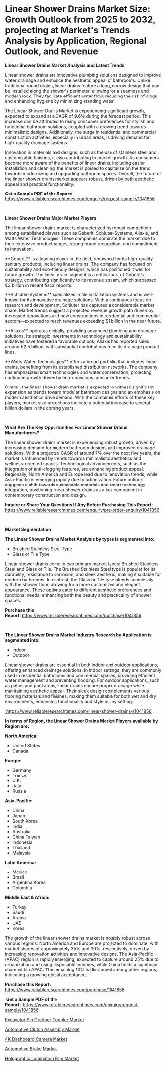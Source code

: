 <p><h1>Linear Shower Drains Market Size: Growth Outlook from 2025 to 2032, projecting at Market's Trends Analysis by Application, Regional Outlook, and Revenue</h1></p><p><strong>Linear Shower Drains Market Analysis and Latest Trends</strong></p>
<p><p>Linear shower drains are innovative plumbing solutions designed to improve water drainage and enhance the aesthetic appeal of bathrooms. Unlike traditional round drains, linear drains feature a long, narrow design that can be installed along the shower's perimeter, allowing for a seamless and modern look. They facilitate efficient water flow, reducing the risk of clogs and enhancing hygiene by minimizing standing water.</p><p>The Linear Shower Drains Market is experiencing significant growth, expected to expand at a CAGR of 9.6% during the forecast period. This increase can be attributed to rising consumer preferences for stylish and functional bathroom solutions, coupled with a growing trend towards minimalistic designs. Additionally, the surge in residential and commercial construction activities, especially in urban areas, is driving demand for high-quality drainage systems. </p><p>Innovation in materials and designs, such as the use of stainless steel and customizable finishes, is also contributing to market growth. As consumers become more aware of the benefits of linear drains, including easier installation and cleaning, the market is poised to capitalize on the trend towards modernizing and upgrading bathroom spaces. Overall, the future of the linear shower drains market appears robust, driven by both aesthetic appeal and practical functionality.</p></p>
<p><strong>Get a Sample PDF of the Report:&nbsp;</strong> <a href="https://www.reliableresearchtimes.com/enquiry/request-sample/1041856?utm_campaign=2035&utm_medium=2&utm_source=Github&utm_content=ia&utm_term=06022025&utm_id=linear-shower-drains">https://www.reliableresearchtimes.com/enquiry/request-sample/1041856</a></p>
<p>&nbsp;</p>
<p><strong>Linear Shower Drains Major Market Players</strong></p>
<p><p>The linear shower drains market is characterized by robust competition among established players such as Geberit, Schluter-Systems, Aliaxis, and Watts Water Technologies. These companies dominate the market due to their extensive product ranges, strong brand recognition, and commitment to innovation.</p><p>**Geberit** is a leading player in the field, renowned for its high-quality sanitary products, including linear drains. The company has focused on sustainability and eco-friendly designs, which has positioned it well for future growth. The linear drain segment is a critical part of Geberit’s strategy, contributing significantly to its revenue stream, which surpassed €3 billion in recent fiscal reports.</p><p>**Schluter-Systems** specializes in tile installation systems and is well-known for its innovative drainage solutions. With a continuous focus on research and development, Schluter has captured a considerable market share. Market trends suggest a projected revenue growth path driven by increased renovations and new constructions in residential and commercial sectors—expected to reach revenues exceeding $1 billion in the near future.</p><p>**Aliaxis** operates globally, providing advanced plumbing and drainage solutions. Its strategic investments in technology and sustainability initiatives have fostered a favorable outlook; Aliaxis has reported sales around €2.5 billion, with substantial contributions from its drainage product lines.</p><p>**Watts Water Technologies** offers a broad portfolio that includes linear drains, benefiting from its established distribution networks. The company has emphasized smart technologies and water conservation, projecting continued growth driven by eco-conscious consumer trends.</p><p>Overall, the linear shower drain market is expected to witness significant expansion as trends toward modular bathroom designs and an emphasis on modern aesthetics drive demand. With the combined efforts of these key players, market size projections indicate a potential increase to several billion dollars in the coming years.</p></p>
<p>&nbsp;</p>
<p><strong>What Are The Key Opportunities For Linear Shower Drains Manufacturers?</strong></p>
<p><p>The linear shower drains market is experiencing robust growth, driven by increasing demand for modern bathroom designs and improved drainage solutions. With a projected CAGR of around 7% over the next five years, the market is influenced by trends towards minimalistic aesthetics and wellness-oriented spaces. Technological advancements, such as the integration of anti-clogging features, are enhancing product appeal. Regionally, North America and Europe lead due to renovation trends, while Asia-Pacific is emerging rapidly due to urbanization. Future outlook suggests a shift towards sustainable materials and smart technology integration, positioning linear shower drains as a key component in contemporary construction and design.</p></p>
<p><strong>Inquire or Share Your Questions If Any Before Purchasing This Report:</strong> <a href="https://www.reliableresearchtimes.com/enquiry/pre-order-enquiry/1041856?utm_campaign=2035&utm_medium=2&utm_source=Github&utm_content=ia&utm_term=06022025&utm_id=linear-shower-drains">https://www.reliableresearchtimes.com/enquiry/pre-order-enquiry/1041856</a></p>
<p>&nbsp;</p>
<p><strong>Market Segmentation</strong></p>
<p><strong>The Linear Shower Drains Market Analysis by types is segmented into:</strong></p>
<p><ul><li>Brushed Stainless Steel Type</li><li>Glass or Tile Type</li></ul></p>
<p><p>Linear shower drains come in two primary market types: Brushed Stainless Steel and Glass or Tile. The Brushed Stainless Steel type is popular for its durability, resistance to corrosion, and sleek aesthetic, making it suitable for modern bathrooms. In contrast, the Glass or Tile type blends seamlessly with the shower floor, allowing for a more customized and elegant appearance. These options cater to different aesthetic preferences and functional needs, enhancing both the beauty and practicality of shower spaces.</p></p>
<p><strong>Purchase this Report:&nbsp;</strong><a href="https://www.reliableresearchtimes.com/purchase/1041856?utm_campaign=2035&utm_medium=2&utm_source=Github&utm_content=ia&utm_term=06022025&utm_id=linear-shower-drains">https://www.reliableresearchtimes.com/purchase/1041856</a></p>
<p>&nbsp;</p>
<p><strong>The Linear Shower Drains Market Industry Research by Application is segmented into:</strong></p>
<p><ul><li>Indoor</li><li>Outdoor</li></ul></p>
<p><p>Linear shower drains are essential in both indoor and outdoor applications, offering enhanced drainage solutions. In indoor settings, they are commonly used in residential bathrooms and commercial spaces, providing efficient water management and preventing flooding. For outdoor applications, such as patios and pool areas, linear drains ensure proper drainage while maintaining aesthetic appeal. Their sleek design complements various flooring materials and finishes, making them suitable for both wet and dry environments, enhancing functionality and style in any setting.</p></p>
<p><a href="https://www.reliableresearchtimes.com/linear-shower-drains-r1041856?utm_campaign=2035&utm_medium=2&utm_source=Github&utm_content=ia&utm_term=06022025&utm_id=linear-shower-drains">&nbsp;https://www.reliableresearchtimes.com/linear-shower-drains-r1041856</a></p>
<p><strong>In terms of Region, the Linear Shower Drains Market Players available by Region are:</strong></p>
<p>
    <p> <strong> North America: </strong>
        <ul>
            <li>United States</li>
            <li>Canada</li>
        </ul>
        </p> 
    <p> <strong> Europe: </strong>
        <ul>
            <li>Germany</li>
            <li>France</li>
            <li>U.K.</li>
            <li>Italy</li>
            <li>Russia</li>
        </ul>
        </p> 
    <p> <strong> Asia-Pacific: </strong>
        <ul>
            <li>China</li>
            <li>Japan</li>
            <li>South Korea</li>
            <li>India</li>
            <li>Australia</li>
            <li>China Taiwan</li>
            <li>Indonesia</li>
            <li>Thailand</li>
            <li>Malaysia</li>
        </ul>
        </p> 
    <p> <strong> Latin America: </strong>
        <ul>
            <li>Mexico</li>
            <li>Brazil</li>
            <li>Argentina Korea</li>
            <li>Colombia</li>
        </ul>
        </p> 
    <p> <strong> Middle East & Africa: </strong>
        <ul>
            <li>Turkey</li>
            <li>Saudi</li>
            <li>Arabia</li>
            <li>UAE</li>
            <li>Korea</li>
        </ul>
    </p>
    </p>
<p><p>The growth of the linear shower drains market is notably robust across various regions. North America and Europe are projected to dominate, with market shares of approximately 35% and 30%, respectively, driven by increasing renovation activities and innovative designs. The Asia-Pacific (APAC) region is rapidly emerging, expected to capture around 25% due to urbanization and rising disposable incomes, while China holds a significant share within APAC. The remaining 10% is distributed among other regions, indicating a growing global acceptance.</p></p>
<p><strong>Purchase this Report: </strong><a href="https://www.reliableresearchtimes.com/purchase/1041856?utm_campaign=2035&utm_medium=2&utm_source=Github&utm_content=ia&utm_term=06022025&utm_id=linear-shower-drains">https://www.reliableresearchtimes.com/purchase/1041856</a></p>
<p>&nbsp;<strong>Get a Sample PDF of the Report:&nbsp;&nbsp;</strong><a href="https://www.reliableresearchtimes.com/enquiry/request-sample/1041856?utm_campaign=2035&utm_medium=2&utm_source=Github&utm_content=ia&utm_term=06022025&utm_id=linear-shower-drains">https://www.reliableresearchtimes.com/enquiry/request-sample/1041856</a></p>
<p><strong></strong></p>
<p><p><a href="https://www.linkedin.com/pulse/global-excavator-pin-grabber-coupler-market-analysis-trends-krcsf?utm_campaign=2035&utm_medium=2&utm_source=Github&utm_content=ia&utm_term=06022025&utm_id=linear-shower-drains">Excavator Pin Grabber Coupler Market</a></p><p><a href="https://www.linkedin.com/pulse/projected-revenue-market-growth-automotive-clutch-assembly-138-2dp8c?utm_campaign=2035&utm_medium=2&utm_source=Github&utm_content=ia&utm_term=06022025&utm_id=linear-shower-drains">Automotive Clutch Assembly Market</a></p><p><a href="https://www.linkedin.com/pulse/4k-dashboard-camera-demand-sales-growth-forecasts-2025-yxg6e?utm_campaign=2035&utm_medium=2&utm_source=Github&utm_content=ia&utm_term=06022025&utm_id=linear-shower-drains">4K Dashboard Camera Market</a></p><p><a href="https://www.linkedin.com/pulse/comprehensive-automotive-brake-market-outlook-size-share-revenue-hcjfc?utm_campaign=2035&utm_medium=2&utm_source=Github&utm_content=ia&utm_term=06022025&utm_id=linear-shower-drains">Automotive Brake Market</a></p><p><a href="https://github.com/GenaGaines34/Market-Research-Report-List-1/blob/main/holographic-lamination-film-market.md?utm_campaign=2035&utm_medium=2&utm_source=Github&utm_content=ia&utm_term=06022025&utm_id=linear-shower-drains">Holographic Lamination Film Market</a></p></p>